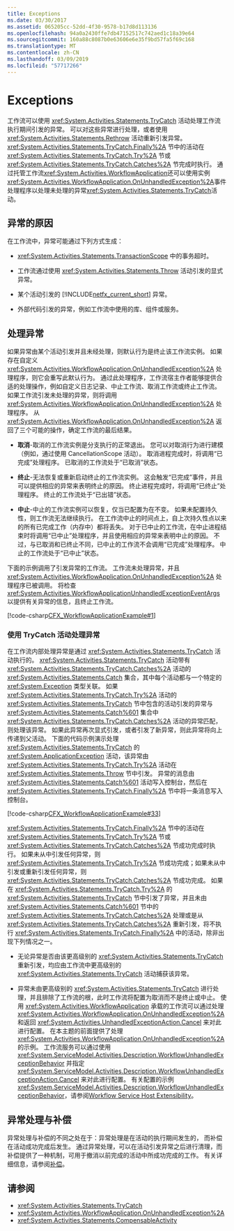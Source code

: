 ```yaml
---
title: Exceptions
ms.date: 03/30/2017
ms.assetid: 065205cc-52dd-4f30-9578-b17d8d113136
ms.openlocfilehash: 94a0a2430ffe7db47152517c742aed1c18a39e64
ms.sourcegitcommit: 160a88c8087b0e63606e6e35f9bd57fa5f69c168
ms.translationtype: MT
ms.contentlocale: zh-CN
ms.lasthandoff: 03/09/2019
ms.locfileid: "57717266"
---
```

# <a name="exceptions"></a>Exceptions
工作流可以使用 <xref:System.Activities.Statements.TryCatch> 活动处理工作流执行期间引发的异常。 可以对这些异常进行处理，或者使用 <xref:System.Activities.Statements.Rethrow> 活动重新引发异常。 
  <xref:System.Activities.Statements.TryCatch.Finally%2A> 节中的活动在 <xref:System.Activities.Statements.TryCatch.Try%2A> 节或 <xref:System.Activities.Statements.TryCatch.Catches%2A> 节完成时执行。 通过托管工作流<xref:System.Activities.WorkflowApplication>还可以使用实例<xref:System.Activities.WorkflowApplication.OnUnhandledException%2A>事件处理程序以处理未处理的异常<xref:System.Activities.Statements.TryCatch>活动。  
  
## <a name="causes-of-exceptions"></a>异常的原因  
 在工作流中，异常可能通过下列方式生成：  
  
-   <xref:System.Activities.Statements.TransactionScope> 中的事务超时。  
  
-   工作流通过使用 <xref:System.Activities.Statements.Throw> 活动引发的显式异常。  
  
-   某个活动引发的 [!INCLUDE[netfx_current_short](../../../includes/netfx-current-short-md.md)] 异常。  
  
-   外部代码引发的异常，例如工作流中使用的库、组件或服务。  
  
## <a name="handling-exceptions"></a>处理异常  
 如果异常由某个活动引发并且未经处理，则默认行为是终止该工作流实例。 如果存在自定义 <xref:System.Activities.WorkflowApplication.OnUnhandledException%2A> 处理程序，则它会重写此默认行为。 通过此处理程序，工作流宿主作者能够提供合适的处理操作，例如自定义日志记录、中止工作流、取消工作流或终止工作流。  如果工作流引发未处理的异常，则将调用 <xref:System.Activities.WorkflowApplication.OnUnhandledException%2A> 处理程序。 从 <xref:System.Activities.WorkflowApplication.OnUnhandledException%2A> 返回了三个可能的操作，确定工作流的最后结果。  
  
-   **取消**-取消的工作流实例是分支执行的正常退出。 您可以对取消行为进行建模（例如，通过使用 CancellationScope 活动）。 取消进程完成时，将调用“已完成”处理程序。 已取消的工作流处于“已取消”状态。  
  
-   **终止**-无法恢复或重新启动终止的工作流实例。  这会触发“已完成”事件，并且可以提供相应的异常来表明终止的原因。 终止进程完成时，将调用“已终止”处理程序。 终止的工作流处于“已出错”状态。  
  
-   **中止**-中止的工作流实例可以恢复，仅当已配置为在不变。  如果未配置持久性，则工作流无法继续执行。  在工作流中止的时间点上，自上次持久性点以来的所有已完成工作（内存中）都将丢失。 对于已中止的工作流，在中止进程结束时将调用“已中止”处理程序，并且使用相应的异常来表明中止的原因。 不过，与已取消和已终止不同，已中止的工作流不会调用“已完成”处理程序。 中止的工作流处于“已中止”状态。  
  
 下面的示例调用了引发异常的工作流。 工作流未处理异常，并且 <xref:System.Activities.WorkflowApplication.OnUnhandledException%2A> 处理程序已被调用。 将检查 <xref:System.Activities.WorkflowApplicationUnhandledExceptionEventArgs> 以提供有关异常的信息，且终止工作流。  
  
 [!code-csharp[CFX_WorkflowApplicationExample#1](~/samples/snippets/csharp/VS_Snippets_CFX/cfx_workflowapplicationexample/cs/program.cs#1)]  
  
### <a name="handling-exceptions-with-the-trycatch-activity"></a>使用 TryCatch 活动处理异常  
 在工作流内部处理异常是通过 <xref:System.Activities.Statements.TryCatch> 活动执行的。 <xref:System.Activities.Statements.TryCatch> 活动带有 <xref:System.Activities.Statements.TryCatch.Catches%2A> 活动的 <xref:System.Activities.Statements.Catch> 集合，其中每个活动都与一个特定的 <xref:System.Exception> 类型关联。 如果 <xref:System.Activities.Statements.TryCatch.Try%2A> 活动的 <xref:System.Activities.Statements.TryCatch> 节中包含的活动引发的异常与 <xref:System.Activities.Statements.Catch%601> 集合中 <xref:System.Activities.Statements.TryCatch.Catches%2A> 活动的异常匹配，则处理该异常。 如果此异常再次显式引发，或者引发了新异常，则此异常将向上传递到父活动。 下面的代码示例演示处理 <xref:System.Activities.Statements.TryCatch> 的 <xref:System.ApplicationException> 活动，该异常由 <xref:System.Activities.Statements.TryCatch.Try%2A> 活动在 <xref:System.Activities.Statements.Throw> 节中引发。 异常的消息由 <xref:System.Activities.Statements.Catch%601> 活动写入控制台，然后在 <xref:System.Activities.Statements.TryCatch.Finally%2A> 节中将一条消息写入控制台。  
  
 [!code-csharp[CFX_WorkflowApplicationExample#33](~/samples/snippets/csharp/VS_Snippets_CFX/cfx_workflowapplicationexample/cs/program.cs#33)]  
  
 <xref:System.Activities.Statements.TryCatch.Finally%2A> 节中的活动在 <xref:System.Activities.Statements.TryCatch.Try%2A> 节或 <xref:System.Activities.Statements.TryCatch.Catches%2A> 节成功完成时执行。 如果未从中引发任何异常，则 <xref:System.Activities.Statements.TryCatch.Try%2A> 节成功完成；如果未从中引发或重新引发任何异常，则 <xref:System.Activities.Statements.TryCatch.Catches%2A> 节成功完成。 如果在 <xref:System.Activities.Statements.TryCatch.Try%2A> 的 <xref:System.Activities.Statements.TryCatch> 节中引发了异常，并且未由 <xref:System.Activities.Statements.Catch%601> 节中的 <xref:System.Activities.Statements.TryCatch.Catches%2A> 处理或是从 <xref:System.Activities.Statements.TryCatch.Catches%2A> 重新引发，将不执行 <xref:System.Activities.Statements.TryCatch.Finally%2A> 中的活动，除非出现下列情况之一。  
  
-   无论异常是否由该更高级别的 <xref:System.Activities.Statements.TryCatch> 重新引发，均应由工作流中更高级别的 <xref:System.Activities.Statements.TryCatch> 活动捕获该异常。  
  
-   异常未由更高级别的 <xref:System.Activities.Statements.TryCatch> 进行处理，并且排除了工作流的根，此时工作流将配置为取消而不是终止或中止。 使用 <xref:System.Activities.WorkflowApplication> 承载的工作流可以通过处理 <xref:System.Activities.WorkflowApplication.OnUnhandledException%2A> 和返回 <xref:System.Activities.UnhandledExceptionAction.Cancel> 来对此进行配置。 在本主题的前面提供了处理 <xref:System.Activities.WorkflowApplication.OnUnhandledException%2A> 的示例。 工作流服务可以通过使用 <xref:System.ServiceModel.Activities.Description.WorkflowUnhandledExceptionBehavior> 并指定 <xref:System.ServiceModel.Activities.Description.WorkflowUnhandledExceptionAction.Cancel> 来对此进行配置。 有关配置的示例<xref:System.ServiceModel.Activities.Description.WorkflowUnhandledExceptionBehavior>，请参阅[Workflow Service Host Extensibility](../wcf/feature-details/workflow-service-host-extensibility.md)。  
  
## <a name="exception-handling-versus-compensation"></a>异常处理与补偿  
 异常处理与补偿的不同之处在于：异常处理是在活动的执行期间发生的， 而补偿在活动成功完成后发生。 通过异常处理，可以在活动引发异常之后进行清理，而补偿提供了一种机制，可用于撤消以前完成的活动中所成功完成的工作。 有关详细信息，请参阅[补偿](compensation.md)。  
  
## <a name="see-also"></a>请参阅
- <xref:System.Activities.Statements.TryCatch>
- <xref:System.Activities.WorkflowApplication.OnUnhandledException%2A>
- <xref:System.Activities.Statements.CompensableActivity>
